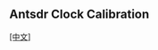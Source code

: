 ## Antsdr Clock Calibration
[[中文]](../../../cn/device_and_usage_manual/ANTSDR_E_Series_Module/ANTSDR_E316_Reference_Manual/Antsdr-Clock-calibration_cn.html)
